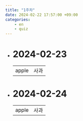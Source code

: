 ```yaml
---
title: "1주차"
date: 2024-02-22 17:57:00 +09:00
categories: 
    - en
    - quiz
---
```

* # 2024-02-23
	<table>
		<tr>
			<td>apple</td>
			<td>사과</td>
		</tr>
	</table>
* # 2024-02-24
	<table>
		<tr>
			<td>apple</td>
			<td>사과</td>
		</tr>
	</table>